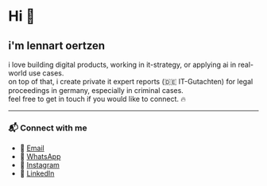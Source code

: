 # Hi 🚀
## i'm lennart oertzen  

i love building digital products, working in it-strategy, or applying ai in real-world use cases.  
on top of that, i create private it expert reports (🇩🇪 IT-Gutachten) for legal proceedings in germany, especially in criminal cases.  
feel free to get in touch if you would like to connect. 🔥

---

### 📬 Connect with me

- 📧 [Email](mailto:hi@lennie.de)  
- 💬 [WhatsApp](https://wa.me/491759928165)  
- 📸 [Instagram](https://www.instagram.com/lennartoertzen/)  
- 💼 [LinkedIn](https://www.linkedin.com/in/oertzen)  